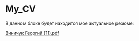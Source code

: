 # My_CV

В данном блоке будет находится мое актуальное резюме:



[Виничук Георгий (11).pdf](https://github.com/user-attachments/files/18061597/11.pdf)
